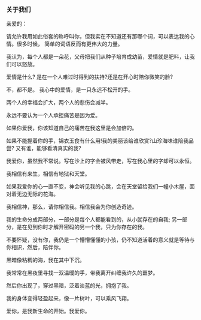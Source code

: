 ### 关于我们

亲爱的：


请允许我⽤如此俗套的称呼叫你，但我实在不知道还有那哪个词，可以表达我的⼼情。很多时候，
简单的词语反⽽有更伟⼤的⼒量。

我认为，每个⼈都是⼀朵花，⽗母把我们从种⼦培育成幼苗，爱情就是肥料，让我们可以怒放。

爱情是什么?
是在⼀个⼈难过时得到的扶持?还是在开⼼时陪你微笑的脸?

不，都不是。
我⼼中的爱情，是⼀只永远不松开的⼿。


两个⼈的幸福会扩⼤，两个⼈的悲伤会减半。


永远不要认为⼀个⼈承担痛苦是因为爱。

如果你爱我，你该知道⾃⼰的痛苦在我这⾥是会加倍的。

如果不能握着你的⼿，锦⾐⽟⾷有什么⽤!我的美丽该给谁欣赏?⼭珍海味谁陪我品尝?
⼜有谁，能够看清真实的我?

我爱你，虽然我不常说。写在沙上的字会被风带⾛，写在我⼼⾥的字却可以永恒。

我相信有来⽣，相信有地狱和天堂。

如果我爱你的⼼⼀直不变，神会听见我的⼼跳，会在天堂留给我们⼀幢⼩⽊屋，⾯对着⽆边⽆际的花海。

我相信神，那么，请你相信我。相信我会为你创造奇迹。

我的⽣命分成两部分，⼀部分是每个⼈都能看到的，从⼩就存在的⾃我;
另⼀部分，是在见到你时才解开密码的另⼀个我，只为你存在的我。

不要怀疑，没有你，我仍是⼀个懵懵懂懂的⼩孩，仍不知道活着的意义就是等待与你相识，然后，陪伴你。

⿊暗像粘稠的海，我在其中下沉。

我常常在⿊夜⾥寻找⼀双温暖的⼿，带我离开纠缠我许久的噩梦。

然后你出现了，穿过⿊暗，泛着淡蓝的光，拥抱了我。

我的⾝体变得轻盈起来，像⼀⽚树叶，可以乘风飞翔。

爱你，是我新⽣命的开始。我爱你。
